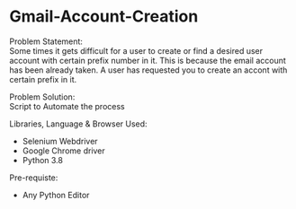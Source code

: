 # Gmail-Account-Creation

Problem Statement:</br>
Some times it gets difficult for a user to create or find a desired user account with certain prefix number in it. This is because the email account has been already taken. A user has requested you to create an accont with certain prefix in it.

Problem Solution:</br>
Script to Automate the process

Libraries, Language & Browser Used:
- Selenium Webdriver
- Google Chrome driver
- Python 3.8

Pre-requiste:
- Any Python Editor

